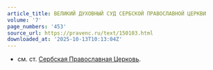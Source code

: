 ```yaml
---
article_title: ВЕЛИКИЙ ДУХОВНЫЙ СУД СЕРБСКОЙ ПРАВОСЛАВНОЙ ЦЕРКВИ
volume: '7'
page_numbers: '453'
source_url: https://pravenc.ru/text/150103.html
downloaded_at: '2025-10-13T10:13:04Z'
---
```


- см. ст. [Сербская Православная Церковь](<https://pravenc.ru/text/Сербская Православная Церковь.html>).
